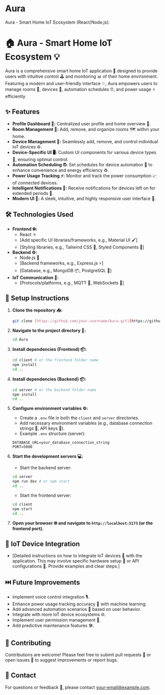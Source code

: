 # Aura
Aura - Smart Home IoT Ecosystem (React/Node.js):

# 🏠 Aura - Smart Home IoT Ecosystem 💡

Aura is a comprehensive smart home IoT application 📱 designed to provide users with intuitive control 🕹️ and monitoring 📊 of their home environment. Featuring a modern and user-friendly interface ✨, Aura empowers users to manage rooms 🚪, devices 🔌, automation schedules ⏰, and power usage ⚡ efficiently.

## ✨ Features

* **Profile Dashboard 👤:** Centralized user profile and home overview 🏡.
* **Room Management 🚪:** Add, remove, and organize rooms 🗺️ within your home.
* **Device Management 🔌:** Seamlessly add, remove, and control individual IoT devices ⚙️.
* **Device-Specific UI 🖥️:** Custom UI components for various device types 🔧, ensuring optimal control.
* **Automation Scheduling ⏰:** Set schedules for device automation 🤖 to enhance convenience and energy efficiency ♻️.
* **Power Usage Tracking ⚡:** Monitor and track the power consumption 📈 of connected devices.
* **Intelligent Notifications 🔔:** Receive notifications for devices left on for extended periods 🚨.
* **Modern UI 🎨:** A sleek, intuitive, and highly responsive user interface 🚀.

## 🛠️ Technologies Used

* **Frontend 🌐:**
    * React ⚛️
    * [Add specific UI libraries/frameworks, e.g., Material UI 🖌️]
    * [Styling libraries, e.g., Tailwind CSS 💨, Styled Components 💅]
* **Backend ⚙️:**
    * Node.js 🚀
    * [Backend frameworks, e.g., Express.js ⚡]
    * [Database, e.g., MongoDB 📦, PostgreSQL 🐘]
* **IoT Communication 📡:**
    * [Protocols/platforms, e.g., MQTT 📨, WebSockets 🔗]

## 🚀 Setup Instructions

1.  **Clone the repository 📥:**

    ```bash
    git clone [https://github.com/your-username/Aura.git](https://github.com/your-username/Aura.git)
    ```

2.  **Navigate to the project directory 📂:**

    ```bash
    cd Aura
    ```

3.  **Install dependencies (Frontend) 📦:**

    ```bash
    cd client # or the frontend folder name
    npm install
    cd ..
    ```

4.  **Install dependencies (Backend) 📦:**

    ```bash
    cd server # or the backend folder name
    npm install
    cd ..
    ```

5.  **Configure environment variables ⚙️:**

    * Create a `.env` file in both the `client` and `server` directories.
    * Add necessary environment variables (e.g., database connection strings 🔗, API keys 🔑).
    * Example `.env` structure (server):

    ```
    DATABASE_URL=your_database_connection_string
    PORT=5000
    ```

6.  **Start the development servers 💻:**

    * Start the backend server:

    ```bash
    cd server
    npm run dev # or npm start
    cd ..
    ```

    * Start the frontend server:

    ```bash
    cd client
    npm start
    cd ..
    ```

7.  **Open your browser 🌐 and navigate to `http://localhost:5173` (or the frontend port).**

## 📡 IoT Device Integration

* [Detailed instructions on how to integrate IoT devices 🔌 with the application. This may involve specific hardware setup 🔧 or API configurations 🔑. Provide examples and clear steps.]

## ⏭️ Future Improvements

* Implement voice control integration 🎙️.
* Enhance power usage tracking accuracy 🎯 with machine learning.
* Add advanced automation scenarios 🤖 based on user behavior.
* Integrate with more IoT device ecosystems 🌐.
* Implement user permission management 🔐.
* Add predictive maintenance features 🛠️.

## 🤝 Contributing

Contributions are welcome! Please feel free to submit pull requests 🔄 or open issues 🐛 to suggest improvements or report bugs.

## 📧 Contact

For questions or feedback 💬, please contact [your-email@example.com](mailto:your-email@example.com).
